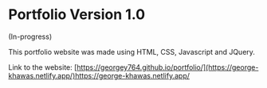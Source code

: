 # Portfolio Version 1.0
(In-progress)

This portfolio website was made using HTML, CSS, Javascript and JQuery.

Link to the website: [https://georgey764.github.io/portfolio/](https://george-khawas.netlify.app/)https://george-khawas.netlify.app/

